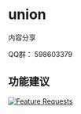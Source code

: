 # union
内容分享

QQ群： 598603379

## 功能建议
[![Feature Requests](http://feathub.com/lotosbin/union?format=svg)](http://feathub.com/lotosbin/union)
